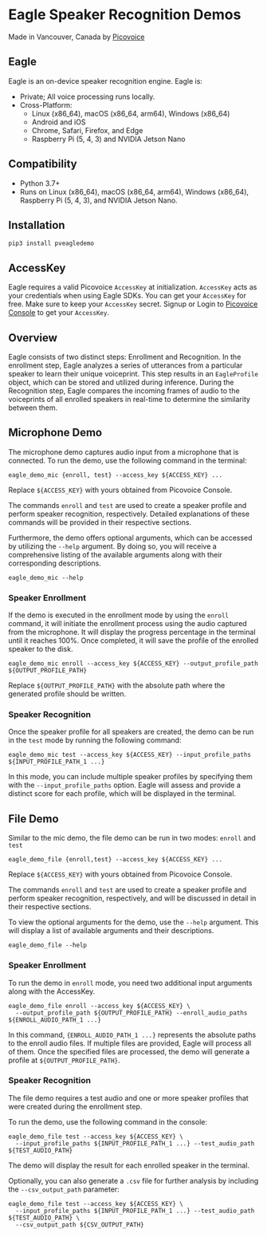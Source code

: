 # Eagle Speaker Recognition Demos

Made in Vancouver, Canada by [Picovoice](https://picovoice.ai)

## Eagle

Eagle is an on-device speaker recognition engine. Eagle is:

- Private; All voice processing runs locally.
- Cross-Platform:
    - Linux (x86_64), macOS (x86_64, arm64), Windows (x86_64)
    - Android and iOS
    - Chrome, Safari, Firefox, and Edge
    - Raspberry Pi (5, 4, 3) and NVIDIA Jetson Nano

## Compatibility

- Python 3.7+
- Runs on Linux (x86_64), macOS (x86_64, arm64), Windows (x86_64), Raspberry Pi (5, 4, 3), and NVIDIA Jetson Nano.

## Installation

```console
pip3 install pveagledemo
```

## AccessKey

Eagle requires a valid Picovoice `AccessKey` at initialization. `AccessKey` acts as your credentials when using Eagle
SDKs. You can get your `AccessKey` for free. Make sure to keep your `AccessKey` secret.
Signup or Login to [Picovoice Console](https://console.picovoice.ai/) to get your `AccessKey`.

## Overview

Eagle consists of two distinct steps: Enrollment and Recognition. In the enrollment step, Eagle analyzes a series of
utterances from a particular speaker to learn their unique voiceprint. This step results in an `EagleProfile` object,
which can be stored and utilized during inference. During the Recognition step, Eagle compares the incoming frames of
audio to the voiceprints of all enrolled speakers in real-time to determine the similarity between them.

## Microphone Demo

The microphone demo captures audio input from a microphone that is connected. To run the demo, use the following command
in the terminal:

```console
eagle_demo_mic {enroll, test} --access_key ${ACCESS_KEY} ...
```

Replace `${ACCESS_KEY}` with yours obtained from Picovoice Console.

The commands `enroll` and `test` are used to create a speaker profile and perform speaker recognition, respectively.
Detailed explanations of these commands will be provided in their respective sections.

Furthermore, the demo offers optional arguments, which can be accessed by utilizing the `--help` argument. By doing so,
you will receive a comprehensive listing of the available arguments along with their corresponding descriptions.

```console
eagle_demo_mic --help
```

### Speaker Enrollment

If the demo is executed in the enrollment mode by using the `enroll` command, it will initiate the enrollment process
using the audio captured from the microphone. It will display the progress percentage in the terminal until it reaches
100%. Once completed, it will save the profile of the enrolled speaker to the disk.

```console
eagle_demo_mic enroll --access_key ${ACCESS_KEY} --output_profile_path ${OUTPUT_PROFILE_PATH}
``````

Replace `${OUTPUT_PROFILE_PATH}` with the absolute path where the generated profile should be written.

### Speaker Recognition

Once the speaker profile for all speakers are created, the demo can be run in the `test` mode by running the following
command:

```console
eagle_demo_mic test --access_key ${ACCESS_KEY} --input_profile_paths ${INPUT_PROFILE_PATH_1 ...}
```

In this mode, you can include multiple speaker profiles by specifying them with the `--input_profile_paths` option.
Eagle will assess and provide a distinct score for each profile, which will be displayed in the terminal.

## File Demo

Similar to the mic demo, the file demo can be run in two modes: `enroll` and `test`

```console
eagle_demo_file {enroll,test} --access_key ${ACCESS_KEY} ...
```

Replace `${ACCESS_KEY}` with yours obtained from Picovoice Console.

The commands `enroll` and `test` are used to create a speaker profile and perform speaker recognition, respectively, and
will be discussed in detail in their respective sections.

To view the optional arguments for the demo, use the `--help` argument. This will display a list of available arguments
and their descriptions.

```console
eagle_demo_file --help
```

### Speaker Enrollment

To run the demo in `enroll` mode, you need two additional input arguments along with the AccessKey.

```console
eagle_demo_file enroll --access_key ${ACCESS_KEY} \
  --output_profile_path ${OUTPUT_PROFILE_PATH} --enroll_audio_paths ${ENROLL_AUDIO_PATH_1 ...} 
```

In this command, `{ENROLL_AUDIO_PATH_1 ...}` represents the absolute paths to the enroll audio files. If multiple files
are provided, Eagle will process all of them. Once the specified files are processed, the demo will generate a profile at
`${OUTPUT_PROFILE_PATH}`.

### Speaker Recognition

The file demo requires a test audio and one or more speaker profiles that were created during the enrollment step.

To run the demo, use the following command in the console:

```console
eagle_demo_file test --access_key ${ACCESS_KEY} \
  --input_profile_paths ${INPUT_PROFILE_PATH_1 ...} --test_audio_path ${TEST_AUDIO_PATH}
```

The demo will display the result for each enrolled speaker in the terminal.

Optionally, you can also generate a `.csv` file for further analysis by including the `--csv_output_path` parameter:

```console
eagle_demo_file test --access_key ${ACCESS_KEY} \
  --input_profile_paths ${INPUT_PROFILE_PATH_1 ...} --test_audio_path ${TEST_AUDIO_PATH} \
  --csv_output_path ${CSV_OUTPUT_PATH}
```